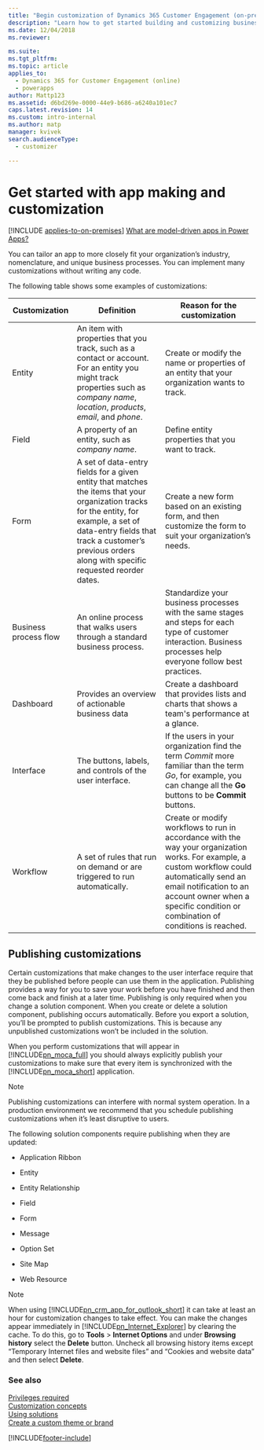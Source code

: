 ```yaml
---
title: "Begin customization of Dynamics 365 Customer Engagement (on-premises)"
description: "Learn how to get started building and customizing business apps to more closely fit your organization’s industry, nomenclature, and unique business processes."
ms.date: 12/04/2018
ms.reviewer: 

ms.suite: 
ms.tgt_pltfrm: 
ms.topic: article
applies_to: 
  - Dynamics 365 for Customer Engagement (online)
  - powerapps
author: Mattp123
ms.assetid: d6bd269e-0000-44e9-b686-a6240a101ec7
caps.latest.revision: 14
ms.custom: intro-internal
ms.author: matp
manager: kvivek
search.audienceType: 
  - customizer

---
```

# Get started with app making and customization

[!INCLUDE [applies-to-on-premises](../includes/applies-to-on-premises.md)] [What are model-driven apps in Power Apps?](/powerapps/maker/model-driven-apps/model-driven-app-overview)

You can tailor an app to more closely fit your organization’s industry, nomenclature, and unique business processes. You can implement many customizations without writing any code.  
  
 The following table shows some examples of customizations:  
  
|Customization|Definition|Reason for the customization|  
|-------------------|----------------|----------------------------------|  
|Entity|An item with properties that you track, such as a contact or account. For an entity you might track properties such as *company name*, *location*, *products*, *email*, and *phone*.|Create or modify the name or properties of an entity that your organization wants to track.|
|Field|A property of an entity, such as *company name*.|Define entity properties that you want to track.|  
|Form|A set of data-entry fields for a given entity that matches the items that your organization tracks for the entity, for example, a set of data-entry fields that track a customer’s previous orders along with specific requested reorder dates.|Create a new form based on an existing form, and then customize the form to suit your organization’s needs.|
|Business process flow|An online process that walks users through a standard business process.|Standardize your business processes with the same stages and steps for each type of customer interaction. Business processes help everyone follow best practices.
|Dashboard|Provides an overview of actionable business data|Create a dashboard that provides lists and charts that shows a team's performance at a glance.
|Interface|The buttons, labels, and controls of the user interface.|If the users in your organization find the term *Commit* more familiar than the term *Go*, for example, you can change all the **Go** buttons to be **Commit** buttons.|
|Workflow|A set of rules that run on demand or are triggered to run automatically.|Create or modify workflows to run in accordance with the way your organization works. For example, a custom workflow could automatically send an email notification to an account owner when a specific condition or combination of conditions is reached.|  

<a name="BKMK_PublishingCustomizations"></a>   
## Publishing customizations  
 Certain customizations that make changes to the user interface require that they be published before people can use them in the application. Publishing provides a way for you to save your work before you have finished and then come back and finish at a later time. Publishing is only required when you change a solution component. When you create or delete a solution component, publishing occurs automatically. Before you export a solution, you’ll be prompted to publish customizations. This is because any unpublished customizations won’t be included in the solution.  
  
 When you perform customizations that will appear in [!INCLUDE[pn_moca_full](../includes/pn-moca-full.md)] you should always explicitly publish your customizations to make sure that every item is synchronized with the [!INCLUDE[pn_moca_short](../includes/pn-moca-short.md)] application.  
  
> [!NOTE]
>  Publishing customizations can interfere with normal system operation. In a production environment we recommend that you schedule publishing customizations when it’s least disruptive to users.  
  
 The following solution components require publishing when they are updated:  
  
-   Application Ribbon  
  
-   Entity  
  
-   Entity Relationship  
  
-   Field  
  
-   Form  
  
-   Message  
  
-   Option Set  
  
-   Site Map  
  
-   Web Resource  
  
> [!NOTE]
>  When using [!INCLUDE[pn_crm_app_for_outlook_short](../includes/pn-crm-app-for-outlook-short.md)] it can take at least an hour for customization changes to take effect. You can make the changes appear immediately in [!INCLUDE[pn_Internet_Explorer](../includes/pn-internet-explorer.md)] by clearing the cache. To do this, go to **Tools** > **Internet Options** and under **Browsing history** select the **Delete** button. Uncheck all browsing history items except “Temporary Internet files and website files” and “Cookies and website data” and then select **Delete**.  
  
### See also  
 [Privileges required](../customize/privileges-required-customization.md)  
 [Customization concepts](../customize/overview.md)  
 [Using solutions](../customize/use-solutions-for-your-customizations.md)  
 [Create a custom theme or brand](../customize/change-color-scheme-add-logo-match-organizations-brand.md)  


[!INCLUDE[footer-include](../../../includes/footer-banner.md)]
